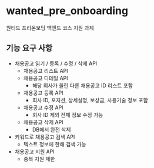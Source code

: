 # wanted_pre_onboarding

원티드 프리온보딩 백엔드 코스 지원 과제

## 기능 요구 사항

- 채용공고 읽기 / 등록 / 수정 / 삭제 API
  - 채용공고 리스트 API
  - 채용공고 디테일 API
    - 해당 회사가 올린 다른 채용공고 ID 리스트 포함
  - 채용공고 등록 API
    - 회사 ID, 포지션, 상세설명, 보상금, 사용기술 정보 포함
  - 채용공고 수정 API
    - 회사 ID 제외 전체 정보 수정 가능
  - 채용공고 삭제 API
    - DB에서 완전 삭제
- 키워드로 채용공고 검색 API
  - 텍스트 정보에 한해 검색 가능
- 채용공고 지원 API
  - 중복 지원 제한
